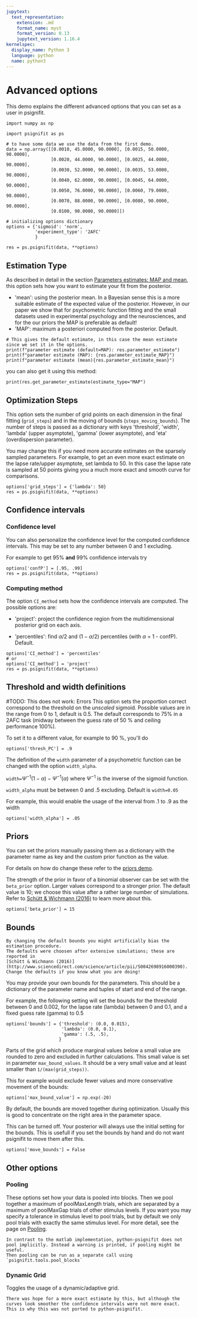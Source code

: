 ```yaml
---
jupytext:
  text_representation:
    extension: .md
    format_name: myst
    format_version: 0.13
    jupytext_version: 1.16.4
kernelspec:
  display_name: Python 3
  language: python
  name: python3
---
```


# Advanced options

This demo explains the different advanced options that you can set as a user in psignifit.

```{code-cell} ipython3
import numpy as np

import psignifit as ps

# to have some data we use the data from the first demo.
data = np.array([[0.0010, 45.0000, 90.0000], [0.0015, 50.0000, 90.0000],
                 [0.0020, 44.0000, 90.0000], [0.0025, 44.0000, 90.0000],
                 [0.0030, 52.0000, 90.0000], [0.0035, 53.0000, 90.0000],
                 [0.0040, 62.0000, 90.0000], [0.0045, 64.0000, 90.0000],
                 [0.0050, 76.0000, 90.0000], [0.0060, 79.0000, 90.0000],
                 [0.0070, 88.0000, 90.0000], [0.0080, 90.0000, 90.0000],
                 [0.0100, 90.0000, 90.0000]])

# initializing options dictionary
options = {'sigmoid': 'norm',
           'experiment_type': '2AFC'
           }

res = ps.psignifit(data, **options)
```


## Estimation Type
As described in detail in the section [Parameters estimates: MAP and mean](map_vs_mean), this option sets how you want to estimate your fit from the posterior.

- 'mean': using the posterior mean. In a Bayesian sense this is a more suitable estimate of the expected value of the posterior. However, in our paper we show that for psychometric function fitting and the small datasets used in experimental psychology and the neurosciences, and for the our priors the MAP is preferable as default!
- 'MAP': maximum a posteriori computed from the posterior. Default.

```{code-cell} ipython3
# This gives the default estimate, in this case the mean estimate since we set it in the options.
print(f"parameter estimate (default=MAP): res.parameter_estimate")
print(f"parameter estimate (MAP): {res.parameter_estimate_MAP}")
print(f"parameter estimate (mean){res.parameter_estimate_mean}")
```

you can also get it using this method:
```{code-cell} ipython3
print(res.get_parameter_estimate(estimate_type="MAP")
```

## Optimization Steps
This option sets the number of grid points on each dimension in the final
fitting (`grid_steps`) and in the moving of bounds (`steps_moving_bounds`).
The number of steps is passed as a dictionary with keys 'threshold', 'width', 'lambda' (upper asymptote),
'gamma' (lower asymptote), and 'eta' (overdispersion parameter).

You may change this if you need more accurate estimates on the sparsely
sampled parameters. For example, to get an even more exact estimate on the
lapse rate/upper asymptote, set lambda to 50.
In this case the lapse rate is sampled at 50 points giving you a much more exact and smooth curve for comparisons.

```{code-cell} ipython3
options['grid_steps'] = {'lambda': 50}
res = ps.psignifit(data, **options)
```

## Confidence intervals

### Confidence level
You can also personalize the confidence level for the computed confidence intervals.
This may be set to any number between 0 and 1 excluding.

For example to get 95% **and** 99% confidence intervals try

```{code-cell} ipython3
options['confP'] = [.95, .99]
res = ps.psignifit(data, **options)
```

### Computing method

The option `CI_method` sets how the confidence intervals are computed. The possible options are:

- 'project': project the confidence region from the multidimensional posterior grid on each axis.

- 'percentiles': find $\alpha/2$ and $(1-\alpha/2)$ percentiles (with $\alpha$ = 1 - confP). Default.

```{code-cell} ipython3
options['CI_method'] = 'percentiles'
# or
options['CI_method'] = 'project'
res = ps.psignifit(data, **options)
```

## Threshold and width definitions
#TODO: This does not work: Errors
This option sets the proportion correct correspond to the threshold on the *unscaled* sigmoid.
Possible values are in the range from 0 to 1, default is 0.5. The default corresponds to 75\% in a 2AFC task (midway between the guess rate of 50 % and ceiling performance 100%).

To set it to a different value, for example to 90 %, you'll do

```{code-cell} ipython3
options['thresh_PC'] = .9
```

The definition of the `width` parameter of a psychometric function can be changed with the option `width_alpha`.

`width=`$\Psi^{-1}(1-\alpha) - \Psi^{-1}(\alpha)$ where $\Psi^{-1}$ is the inverse of the sigmoid function.

`width_alpha` must be between 0 and .5 excluding. Default is `width=0.05`

For example, this would enable the usage of the interval from .1 to .9 as the width

```{code-cell} ipython3
options['width_alpha'] = .05
```

## Priors

You can set the priors manually passing them as a dictionary with the parameter name as key and the custom prior function
as the value.

For details on how do change these refer to the [priors demo](priors).


The strength of the prior in favor of a binomial observer can be set with
the `beta_prior` option. Larger values correspond to a stronger prior.
The default value is 10; we choose this value after
a rather large number of simulations. Refer to
[Schütt & Wichmann (2016)](http://www.sciencedirect.com/science/article/pii/S0042698916000390) 
to learn more about this.

```{code-cell} ipython3
options['beta_prior'] = 15
```


## Bounds

```{warning}
By changing the default bounds you might artificially bias the estimation procedure. 
The defaults were choosen after extensive simulations; these are reported in 
[Schütt & Wichmann (2016)](http://www.sciencedirect.com/science/article/pii/S0042698916000390). 
Change the defaults if you know what you are doing!
```

You may provide your own bounds for the parameters.
This should be a dictionary of the parameter name and tuples of
start and end of the range.

For example, the following setting will set the bounds for the threshold between 0 and 0.002,
for the lapse rate (lambda) between 0 and 0.1, and a fixed guess rate (gamma) to 0.5

```{code-cell} ipython3
options['bounds'] = {'threshold': (0.0, 0.015),
                     'lambda': (0.0, 0.1),
                     'gamma': (.5, .5),
                    }
```


Parts of the grid which produce marginal values below a small value are rounded to zero 
and excluded in further calculations. This small value is set in parameter `max_bound_values`.
It should be a very small value and at least smaller than `1/(max(grid_steps))`.

This for example would exclude fewer values and more conservative
movement of the bounds:

```{code-cell} ipython3
options['max_bound_value'] = np.exp(-20)
```

By default, the bounds are moved together during optimization.
Usually this is good to concentrate on the right area
in the parameter space.

This can be turned off.
Your posterior will always use the initial setting for the bounds.
This is usefull if you set the bounds by hand and do not want
psignifit to move them after this.

```{code-cell} ipython3
options['move_bounds'] = False
```


## Other options
### Pooling

These options set how your data is pooled into blocks.
Then we pool together a maximum of poolMaxLength trials,
which are separated by a maximum of poolMaxGap trials of other stimulus levels.
If you want you may specify a tolerance in stimulus level to pool trials,
but by default we only pool trials with exactly the same stimulus level. For more detail, see the page on [Pooling](pooling_utilities).

```{note}
In contrast to the matlab implementation, python-psignifit does not pool implicitly. Instead a warning is printed, if pooling might be useful.
Then pooling can be run as a separate call using `psignifit.tools.pool_blocks`
```

### Dynamic Grid
Toggles the usage of a dynamic/adaptive grid.

```{note}
There was hope for a more exact estimate by this, but although the curves look smoother the confidence intervals were not more exact. 
This is why this was not ported to python-psignifit.
```

